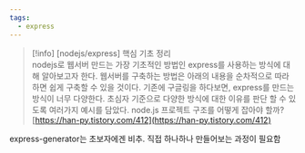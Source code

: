 ```yaml
---
tags:
  - express
---
```



> [!info] [nodejs/express] 핵심 기초 정리  
> nodejs로 웹서버 만드는 가장 기초적인 방법인 express를 사용하는 방식에 대해 알아보고자 한다. 웹서버를 구축하는 방법은 아래의 내용을 순차적으로 따라하면 쉽게 구축할 수 있을 것이다. 기존에 구글링을 하다보면, express를 만드는 방식이 너무 다양한다. 초심자 기준으로 다양한 방식에 대한 이유를 판단 할 수 있도록 여러가지 예시를 담았다. node.js 프로젝트 구조를 어떻게 잡아야 할까?  
> [https://han-py.tistory.com/412](https://han-py.tistory.com/412)  

express-generator는 초보자에겐 비추. 직접 하나하나 만들어보는 과정이 필요함